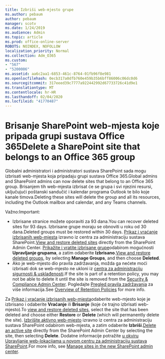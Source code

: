 ```yaml
---
title: Izbriši web-mjesto grupe
ms.author: pebaum
author: pebaum
manager: scotv
ms.date: 1/24/2019
ms.audience: Admin
ms.topic: article
ms.prod: office-online-server
ROBOTS: NOINDEX, NOFOLLOW
localization_priority: Normal
ms.collection: Adm_O365
ms.custom:
- "567"
- "5200006"
ms.assetid: aa6c2aa1-6853-461c-8764-01fb96f8e981
ms.openlocfilehash: 0ecb317a0dfb760e459b35b6bff86006c06dc0d6
ms.sourcegitcommit: 317eeed39c7777a922442992d67733726c41d9e1
ms.translationtype: MT
ms.contentlocale: hr-HR
ms.lasthandoff: 02/04/2020
ms.locfileid: "41770487"
---
```

# <a name="delete-a-sharepoint-site-that-belongs-to-an-office-365-group"></a><span data-ttu-id="aac8d-102">Brisanje SharePoint web-mjesta koje pripada grupi sustava Office 365</span><span class="sxs-lookup"><span data-stu-id="aac8d-102">Delete a SharePoint site that belongs to an Office 365 group</span></span>

<span data-ttu-id="aac8d-103">Globalni administratori i administratori sustava SharePoint sada mogu izbrisati web-mjesta koja pripadaju grupi sustava Office 365.</span><span class="sxs-lookup"><span data-stu-id="aac8d-103">Global admins and SharePoint admins can now delete sites that belong to an Office 365 group.</span></span> <span data-ttu-id="aac8d-104">Brisanjem tih web-mjesta izbrisat će se grupa i svi njezini resursi, uključujući poštanski sandučić i kalendar programa Outlook te bilo koje kanale timova.</span><span class="sxs-lookup"><span data-stu-id="aac8d-104">Deleting these sites will delete the group and all its resources, including the Outlook mailbox and calendar, and any Teams channels.</span></span>
  
<span data-ttu-id="aac8d-105">Važno:</span><span class="sxs-lookup"><span data-stu-id="aac8d-105">Important:</span></span>

- <span data-ttu-id="aac8d-106">Izbrisane stranice možete oporaviti za 93 dana.</span><span class="sxs-lookup"><span data-stu-id="aac8d-106">You can recover deleted sites for 93 days.</span></span> <span data-ttu-id="aac8d-107">Izbrisane grupe moraju se obnoviti u roku od 30 dana.</span><span class="sxs-lookup"><span data-stu-id="aac8d-107">Deleted groups must be restored within 30 days.</span></span> <span data-ttu-id="aac8d-108">[Prikaz i vraćanje izbrisanih web-mjesta](https://admin.microsoft.com/sharepoint) izravno iz centra za administraciju sustava SharePoint.</span><span class="sxs-lookup"><span data-stu-id="aac8d-108">[View and restore deleted sites](https://admin.microsoft.com/sharepoint) directly from the SharePoint Admin Center.</span></span> <span data-ttu-id="aac8d-109">[Prikažite i vratite izbrisane grupe](https://outlook.office.com/people/group/deleted)odabirom mogućnosti **Upravljanje grupama**, a zatim odaberite **Izbrisano**.</span><span class="sxs-lookup"><span data-stu-id="aac8d-109">[View and restore deleted groups](https://outlook.office.com/people/group/deleted), by selecting **Manage Groups**, and then choose **Deleted**.</span></span>
- <span data-ttu-id="aac8d-110">Ako je web-mjesto dio pravila zadržavanja, možda ga nećete moći izbrisati dok se web-mjesto ne ukloni iz [centra za administraciju sigurnosti &amp; usklađenosti](https://protection.office.com/?rfr=AdminCenter#/retention).</span><span class="sxs-lookup"><span data-stu-id="aac8d-110">If the site is part of a retention policy, you may not be able to delete it until the site is removed from the [Security &amp; Compliance Admin Center](https://protection.office.com/?rfr=AdminCenter#/retention).</span></span> <span data-ttu-id="aac8d-111">Pogledajte [Pregled pravila zadržavanja](https://docs.microsoft.com/office365/securitycompliance/retention-policies#content-in-onedrive-accounts-and-sharepoint-sites) za više informacija.</span><span class="sxs-lookup"><span data-stu-id="aac8d-111">See [Overview of Retention Policies](https://docs.microsoft.com/office365/securitycompliance/retention-policies#content-in-onedrive-accounts-and-sharepoint-sites) for more info.</span></span>
  
<span data-ttu-id="aac8d-112">Za [Prikaz i vraćanje izbrisanih web-mjesta](https://admin.microsoft.com/sharepoint)odaberite web-mjesto koje je izbrisano i odaberite **Vraćanje** ili **Brisanje** (koje će trajno izbrisati web-mjesto).</span><span class="sxs-lookup"><span data-stu-id="aac8d-112">To [view and restore deleted sites](https://admin.microsoft.com/sharepoint), select the site that has been deleted and choose either **Restore** or **Delete** (which will permanently delete the site).</span></span> <span data-ttu-id="aac8d-113">[Izbrišite aktivno web-mjesto](https://admin.microsoft.com/sharepoint) izravno iz centra za administraciju sustava SharePoint odabirom web-mjesta, a zatim odaberite **Izbriši**.</span><span class="sxs-lookup"><span data-stu-id="aac8d-113">[Delete an active site](https://admin.microsoft.com/sharepoint) directly from the SharePoint Admin Center by selecting the site, then selecting **Delete**.</span></span> <span data-ttu-id="aac8d-114">Dodatne informacije potražite [u okviru Upravljanje web-lokacijama u novom centru za administraciju sustava SharePoint](https://docs.microsoft.com/sharepoint/manage-sites-in-new-admin-center).</span><span class="sxs-lookup"><span data-stu-id="aac8d-114">For more info, see [Manage sites in the new SharePoint admin center](https://docs.microsoft.com/sharepoint/manage-sites-in-new-admin-center).</span></span>
  

